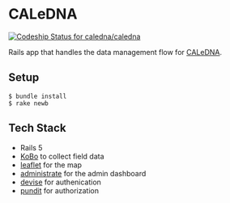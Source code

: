 # CALeDNA

[ ![Codeship Status for caledna/caledna](https://app.codeship.com/projects/cec73960-e110-0135-f609-6eccc654fb46/status?branch=master)](https://app.codeship.com/projects/266576)

Rails app that handles the data management flow for [CALeDNA](http://ucedna.com).

## Setup

```
$ bundle install
$ rake newb
```

## Tech Stack

- Rails 5
- [KoBo](http://www.kobotoolbox.org) to collect field data
- [leaflet](http://leafletjs.com) for the map
- [administrate](https://github.com/thoughtbot/administrate) for the admin dashboard
- [devise](https://github.com/plataformatec/devise) for authenication
- [pundit](https://github.com/varvet/pundit) for authorization
